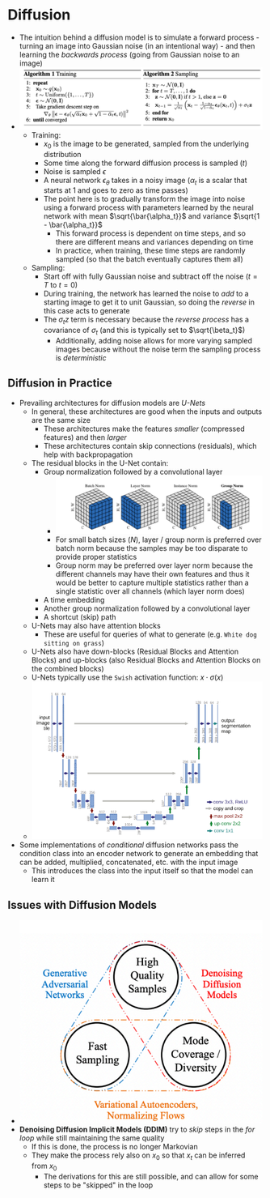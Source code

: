 # Diffusion
- The intuition behind a diffusion model is to simulate a forward process - turning an image into Gaussian noise (in an intentional way) - and then learning the *backwards process* (going from Gaussian noise to an image)
- ![Diffusion Algorithm](./Images/Diffusion_Algorithms.png)
    - Training:
        - $x_0$ is the image to be generated, sampled from the underlying distribution
        - Some time along the forward diffusion process is sampled ($t$)
        - Noise is sampled $\epsilon$
        - A neural network $\epsilon_{\theta}$ takes in a noisy image ($\alpha_t$ is a scalar that starts at 1 and goes to zero as time passes)
        - The point here is to gradually transform the image into noise using a forward process with parameters learned by the neural network with mean $\sqrt{\bar{\alpha_t}}$ and variance $\sqrt{1 - \bar{\alpha_t}}$
            - This forward process is dependent on time steps, and so there are different means and variances depending on time
            - In practice, when training, these time steps are randomly sampled (so that the batch eventually captures them all)
    - Sampling:
        - Start off with fully Gaussian noise and subtract off the noise ($t = T$ to $t = 0$)
        - During training, the network has learned the noise to *add* to a starting image to get it to unit Gaussian, so doing the *reverse* in this case acts to generate
        - The $\sigma_t z$ term is necessary because the *reverse process* has a covariance of $\sigma_t$ (and this is typically set to $\sqrt{\beta_t}$)
            - Additionally, adding noise allows for more varying sampled images because without the noise term the sampling process is *deterministic*
## Diffusion in Practice
- Prevailing architectures for diffusion models are *U-Nets*
    - In general, these architectures are good when the inputs and outputs are the same size
        - These architectures make the features *smaller* (compressed features) and then *larger*
        - These architectures contain skip connections (residuals), which help with backpropagation    
    - The residual blocks in the U-Net contain:
        - Group normalization followed by a convolutional layer
            - ![Group Norm](./Images/Group_Norm.png)
            - For small batch sizes ($N$), layer / group norm is preferred over batch norm because the samples may be too disparate to provide proper statistics
            - Group norm may be preferred over layer norm because the different channels may have their own features and thus it would be better to capture multiple statistics rather than a single statistic over all channels (which layer norm does)
        - A time embedding
        - Another group normalization followed by a convolutional layer
        - A shortcut (skip) path
    - U-Nets may also have attention blocks
        - These are useful for queries of what to generate (e.g. `White dog sitting on grass`)
    - U-Nets also have down-blocks (Residual Blocks and Attention Blocks) and up-blocks (also Residual Blocks and Attention Blocks on the combined blocks)
    - U-Nets typically use the `Swish` activation function: $x \cdot \sigma(x)$
    - ![U-Net](./Images/UNet.png)
- Some implementations of *conditional* diffusion networks pass the condition class into an encoder network to generate an embedding that can be added, multiplied, concatenated, etc. with the input image 
    - This introduces the class into the input itself so that the model can learn it
## Issues with Diffusion Models
- ![Generative Trilemma](./Images/Generative_Trilemma.png)
- **Denoising Diffusion Implicit Models (DDIM)** try to *skip* steps in the *for loop* while still maintaining the same quality
    - If this is done, the process is no longer Markovian
    - They make the process rely also on $x_0$ so that $x_t$ can be inferred from $x_0$
        - The derivations for this are still possible, and can allow for some steps to be "skipped" in the loop